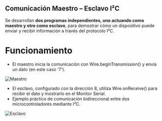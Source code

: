 ## Comunicación Maestro – Esclavo I²C

Se desarrollan **dos programas independientes, uno actuando como maestro y otro como esclavo**, para demostrar cómo un dispositivo puede enviar y recibir información a través del protocolo I²C.

# Funcionamiento

- El maestro inicia la comunicación con Wire.beginTransmission() y envía un dato (en este caso '7').

![Maestro](https://github.com/johanerre/RetosMicro/blob/main/EJERCICIOS%205/MAESTROESCLAVO/IMÁGENES/Captura%20de%20pantalla%202025-09-29%20210228.png) 

- El esclavo, configurado con la dirección 8, utiliza Wire.onReceive() para recibir el dato y mostrarlo en el Monitor Serial.
- Ejemplo práctico de comunicación bidireccional entre dos microcontroladores mediante I²C.

![Esclavo](https://github.com/johanerre/RetosMicro/blob/main/EJERCICIOS%205/MAESTROESCLAVO/IMÁGENES/Captura%20de%20pantalla%202025-09-29%20210323.png) 